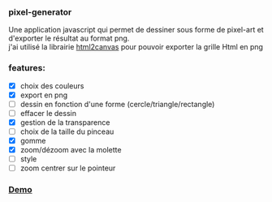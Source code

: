 ### pixel-generator
Une application javascript qui permet de dessiner sous forme de pixel-art
et d'exporter le résultat au format png.  
j'ai utilisé la librairie [html2canvas](https://html2canvas.hertzen.com/) pour pouvoir exporter la grille Html en png
### features:
* [x] choix des couleurs
* [x] export en png
* [ ] dessin en fonction d'une forme (cercle/triangle/rectangle)
* [ ] effacer le dessin
* [x] gestion de la transparence
* [ ] choix de la taille du pinceau
* [x] gomme
* [x] zoom/dézoom avec la molette
* [ ] style
* [ ] zoom centrer sur le pointeur

### [Demo](https://adrien35240.github.io/pixel-generator/)
